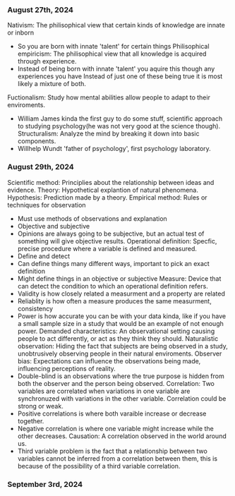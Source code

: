 ### August 27th, 2024

Nativism: The philisophical view that certain kinds of knowledge are innate or inborn
- So you are born with innate 'talent' for certain things
Philisophical empiricism: The philisophical view that all knowledge is acquired
through experience.
- Instead of being born with innate 'talent' you aquire this though any experiences you have
Instead of just one of these being true it is most likely a mixture of both.

Fuctionalism: Study how mental abilities allow people to adapt to their enviroments.
- William James kinda the first guy to do some stuff, scientific approach to
studying psychology(he was not very good at the science though).
Structuralism: Analyze the mind by breaking it down into basic components.
- Willhelp Wundt 'father of psychology', first psychology laboratory.

### August 29th, 2024

Scientific method: Principlies about the relationship between ideas and evidence.
Theory: Hypothetical explantion of natural phenomena.
Hypothesis: Prediction made by a theory.
Empirical method: Rules or techniques for observation
- Must use  methods of observations and explanation
- Objective and subjective
- Opinions are always going to be subjective, but an actual test of something will give 
objective results.
Operational definition: Specfic, precise procedure where a variable is defined
and measured.
- Define and detect
- Can define things many different ways, important to pick an exact definition
- Might define things in an objective or subjective
Measure: Device that can detect the condition to which an operational definition
refers.
- Validity is how closely related a measurment and a property are related
- Reliablity is how often a measure produces the same measurment, consistency
- Power is how accurate you can be with your data kinda, like if you have a small
sample size in a study that would be an example of not enough power.
Demanded characteristics: An observational setting causing people to act differently,
or act as they think they should.
Naturalistic observation: Hiding the fact that subjects are being observed in a study,
unobtrusively observing people in their natural enviroments.
Observer bias: Expectations can influence the observations being made, influencing
perceptions of reality.
- Double-blind is an observations where the true purpose is hidden from both
the observer and the person being observed.
Correlation: Two variables are correlated when variations in one variable are
synchronuzed with variations in the other variable. Correlation could be strong
or weak.
- Positive correlations is where both varaible increase or decrease together.
- Negative correlation is where one variable might increase while the other 
decreases.
Causation: A correlation observed in the world around us.
- Third variable problem is the fact that a relationship between two variables
cannot be inferred from a correlation between them, this is because of the 
possibility of a third variable correlation.

### September 3rd, 2024

















